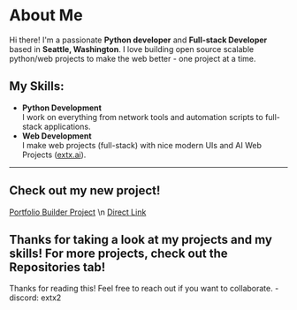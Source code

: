 # About Me

Hi there! I'm a passionate **Python developer** and **Full-stack Developer** based in **Seattle, Washington**. I love building open source scalable python/web projects to make the web better - one project at a time.

## My Skills:

- **Python Development**  
  I work on everything from network tools and automation scripts to full-stack applications.
- **Web Development**  
  I make web projects (full-stack) with nice modern UIs and AI Web Projects ([extx.ai](https://github.com/fwextx/extx.ai)).

---
## Check out my new project!
[Portfolio Builder Project](https://github.com/fwextx/PortfolioBuilder) \n
[Direct Link](https://fwextx.github.io/PortfolioBuilder)

Thanks for taking a look at my projects and my skills! For more projects, check out the Repositories tab!
---

Thanks for reading this! Feel free to reach out if you want to collaborate. - discord: extx2
